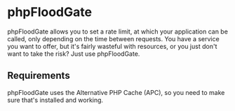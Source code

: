 # phpFloodGate
phpFloodGate allows you to set a rate limit, at which your application can be called, only depending on the time between requests. You have a service you want to offer, but it's fairly wasteful with resources, or you just don't want to take the risk? Just use phpFloodGate.

## Requirements
phpFloodGate uses the Alternative PHP Cache (APC), so you need to make sure that's installed and working.
